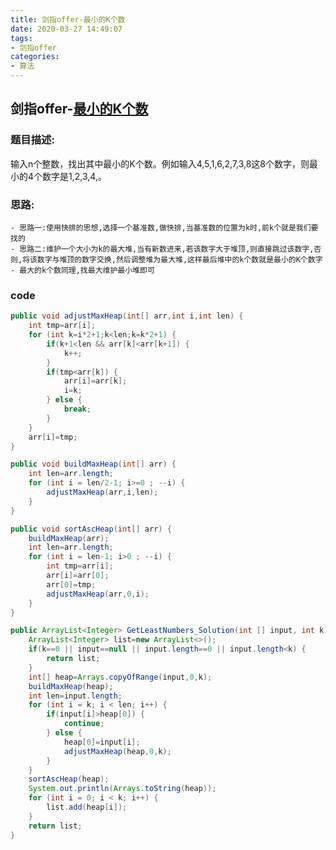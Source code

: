 ```yaml
---
title: 剑指offer-最小的K个数
date: 2020-03-27 14:49:07
tags:
- 剑指offer
categories:
- 算法
---
```

## 剑指offer-[最小的K个数](https://www.nowcoder.com/practice/6a296eb82cf844ca8539b57c23e6e9bf?tpId=13&tqId=11182&tPage=1&rp=1&ru=/ta/coding-interviews&qru=/ta/coding-interviews/question-ranking)

### 题目描述:

输入n个整数，找出其中最小的K个数。例如输入4,5,1,6,2,7,3,8这8个数字，则最小的4个数字是1,2,3,4,。

<!--more-->
### 思路:

	- 思路一:使用快排的思想,选择一个基准数,做快排,当基准数的位置为k时,前k个就是我们要找的
	- 思路二:维护一个大小为k的最大堆,当有新数进来,若该数字大于堆顶,则直接跳过该数字,否则,将该数字与堆顶的数字交换,然后调整堆为最大堆,这样最后堆中的k个数就是最小的K个数字
	- 最大的k个数同理,找最大维护最小堆即可

### code

```java
public void adjustMaxHeap(int[] arr,int i,int len) {
    int tmp=arr[i];
    for (int k=i*2+1;k<len;k=k*2+1) {
        if(k+1<len && arr[k]<arr[k+1]) {
            k++;
        }
        if(tmp<arr[k]) {
            arr[i]=arr[k];
            i=k;
        } else {
            break;
        }
    }
    arr[i]=tmp;
}

public void buildMaxHeap(int[] arr) {
    int len=arr.length;
    for (int i = len/2-1; i>=0 ; --i) {
        adjustMaxHeap(arr,i,len);
    }
}

public void sortAscHeap(int[] arr) {
    buildMaxHeap(arr);
    int len=arr.length;
    for (int i = len-1; i>0 ; --i) {
        int tmp=arr[i];
        arr[i]=arr[0];
        arr[0]=tmp;
        adjustMaxHeap(arr,0,i);
    }
}

public ArrayList<Integer> GetLeastNumbers_Solution(int [] input, int k) {
    ArrayList<Integer> list=new ArrayList<>();
    if(k==0 || input==null || input.length==0 || input.length<k) {
        return list;
    }
    int[] heap=Arrays.copyOfRange(input,0,k);
    buildMaxHeap(heap);
    int len=input.length;
    for (int i = k; i < len; i++) {
        if(input[i]>heap[0]) {
            continue;
        } else {
            heap[0]=input[i];
            adjustMaxHeap(heap,0,k);
        }
    }
    sortAscHeap(heap);
    System.out.println(Arrays.toString(heap));
    for (int i = 0; i < k; i++) {
        list.add(heap[i]);
    }
    return list;
}
```

